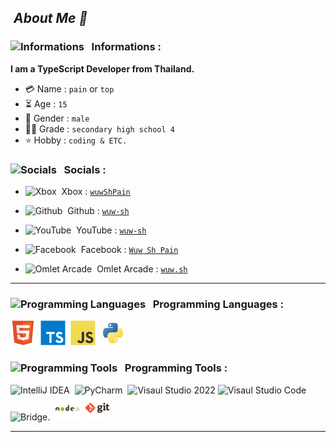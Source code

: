 ## &nbsp;_About Me 👑_
### <img src="https://imgs.search.brave.com/xTQ29gBRF9roy2bvb10t8iUT96qFYmNsXuM09lrHM34/rs:fit:600:600:1/g:ce/aHR0cHM6Ly93d3cu/Y2xrZXIuY29tL2Ns/aXBhcnRzL1MvaC9G/L3EvYy9EL2luZm8t/aGkucG5n" title="Informations" alt="Informations" width="35" height="35"/>&nbsp; &nbsp;Informations :
  **I am a TypeScript Developer from Thailand.**
- 💳 Name : `pain` or `top`
- ⏳ Age : `15`
- 👨 Gender : `male`
- 👨‍🎓 Grade : `secondary high school 4`
- ⭐ Hobby : `coding & ETC.`
### <img src="https://imgs.search.brave.com/AsLxQu_-aIpiQehPo2nEQXuZ5HcIxHIIWw4__DWZrEk/rs:fit:512:512:1/g:ce/aHR0cHM6Ly9jZG4z/Lmljb25maW5kZXIu/Y29tL2RhdGEvaWNv/bnMvY29sb3JmdWwt/Z3VhY2hlLXNvY2lh/bC1tZWRpYS1sb2dv/cy0xLzE1OS9zb2Np/YWwtbWVkaWFfd2Vi/LTUxMi5wbmc" title="Socials" alt="Socials" width="35" height="35"/>&nbsp; &nbsp;Socials :
- <img src="https://imgs.search.brave.com/dwDLTvAner6mjAuj64pg2I_hMBZQbC0corI8sX7hOlE/rs:fit:128:128:1/g:ce/aHR0cHM6Ly9jZG40/Lmljb25maW5kZXIu/Y29tL2RhdGEvaWNv/bnMvbG9nb3MtYW5k/LWJyYW5kcy81MTIv/Mzg3X1hib3hfbG9n/by0xMjgucG5n" title="Xbox" alt="Xbox" width="23" height="23"/>&nbsp; Xbox : [`wuwShPain`](https://account.xbox.com/en-us/profile?gamertag=wuwShPain)

- <img src="https://imgs.search.brave.com/ij3t5KLpcnSaGFABUAAdPh9IARp5fsbQSBZBRQC7UWE/rs:fit:1200:1200:1/g:ce/aHR0cHM6Ly9sb2dv/cy1kb3dubG9hZC5j/b20vd3AtY29udGVu/dC91cGxvYWRzLzIw/MTYvMDkvR2l0SHVi/X2xvZ28ucG5n" title="Github" alt="Github" width="22" height="22"/>&nbsp; Github : [`wuw-sh`](https://github.com/wuw-sh)

- <img src="https://imgs.search.brave.com/Lh3Jd1lMq38Zi5xeGFs2Yt8nddBASMDyjCZpshserbw/rs:fit:1200:1200:1/g:ce/aHR0cHM6Ly9jbGlw/YXJ0LmluZm8vaW1h/Z2VzL2Njb3ZlcnMv/MTU5MDQzMDY1MnJl/ZC15b3V0dWJlLWxv/Z28tcG5nLXhsLnBu/Zw" title="YouTube" alt="YouTube" width="21" height="14"/>&nbsp; YouTube : [`wuw-sh`](https://m.youtube.com/channel/UCT940bL6xp9HUJ0toiTkxrQ)

- <img src="https://imgs.search.brave.com/RcW5nBXfdSmfbQ0d-CmIjDc8cV9hl-l42NCNlJCm6os/rs:fit:1000:1000:1/g:ce/aHR0cHM6Ly9zZ3Vy/dS5vcmcvd3AtY29u/dGVudC91cGxvYWRz/LzIwMTgvMDIvRmFj/ZWJvb2stUE5HLUlt/YWdlLTcxMjQ0LnBu/Zw" title="Facebook" alt="Facebook" width="19" height="19"/>&nbsp; Facebook : [`Wuw Sh Pain`](https://www.facebook.com/profile.php?id=100024781637005)

- <img src="https://imgs.search.brave.com/Ai3xC6YMdalbmk3y0u9t2ub2UxM4MCqVubuPmwPM1WE/rs:fit:512:512:1/g:ce/aHR0cHM6Ly9pbWFn/ZXMtbmEuc3NsLWlt/YWdlcy1hbWF6b24u/Y29tL2ltYWdlcy9J/LzYxR2JZdktGbFZM/LnBuZw" title="Omlet Arcade" alt="Omlet Arcade" width="20" height="20"/>&nbsp; Omlet Arcade : [`wuw.sh`](https://omlet.gg/profile/wuw.sh)

---

### <img src="https://imgs.search.brave.com/zlOBc3KL-3lurlYhtRTB3N-S3V89AFMeDl3fwznLMIE/rs:fit:300:300:1/g:ce/aHR0cHM6Ly9hc3Nl/dHMud2ViaWNvbnNw/bmcuY29tL3VwbG9h/ZHMvMjAxNy8wMS9Q/cm9ncmFtbWluZy1D/b2RpbmctSWNvbi0z/MDB4MzAwLnBuZw" title="Programming Languages" alt="Programming Languages" width="35" height="35"/>&nbsp; &nbsp;Programming Languages :

<p>
<img src="https://github.com/devicons/devicon/blob/master/icons/html5/html5-original.svg" title="HTML5" alt="HTML5" width="40" height="40"/>&nbsp;
<img src="https://github.com/devicons/devicon/blob/master/icons/typescript/typescript-original.svg" title="TypeScript" alt="TypeScript" width="40" height="40"/>&nbsp;
<img src="https://github.com/devicons/devicon/blob/master/icons/javascript/javascript-original.svg" title="JavaScript" alt="JavaScript" width="40" height="40"/>&nbsp;
<img src="https://github.com/devicons/devicon/blob/master/icons/python/python-original.svg" title="Python" alt="Python" width="40" height="40"/>&nbsp;
  </p>
  
### <img src="https://imgs.search.brave.com/JA99k40TJTWjNfiWDJ5RYYw5VZ3lyfE6cox9GCLVwBE/rs:fit:512:512:1/g:ce/aHR0cHM6Ly9jZG4x/Lmljb25maW5kZXIu/Y29tL2RhdGEvaWNv/bnMvd2ViLWRlc2ln/bi1hbmQtZGV2ZWxv/cG1lbnQtMS0yLzUx/Mi8zOC01MTIucG5n" title="Programming Tools" alt="Programming Tools" width="35" height="35"/>&nbsp; &nbsp;Programming Tools :
  
<p>
<img src="https://imgs.search.brave.com/nBKhAEzefUeVMP8ozvE1Y_QPeOPM3aYVqqB8ls3gock/rs:fit:1024:1024:1/g:ce/aHR0cDovL2xvZ29u/b2lkLmNvbS9pbWFn/ZXMvaW50ZWxsaWot/aWRlYS1sb2dvLnBu/Zw" title="
IntelliJ IDEA" alt="
IntelliJ IDEA" width="40" height="40"/>&nbsp;
<img src="https://imgs.search.brave.com/vR2Ua48MUce2M3q0YuKZCLrdsql1_UVBIZkN8OH2WR8/rs:fit:1200:1200:1/g:ce/aHR0cHM6Ly9jZG4u/aW5mbGVhcm4uY29t/L3dwLWNvbnRlbnQv/dXBsb2Fkcy9weWNo/YXJtLnBuZw" title="PyCharm" alt="PyCharm" width="40" height="40"/>&nbsp;
<img src="https://imgs.search.brave.com/Ti6se0m0BdQADmxoQ-x2y7wkj4sW7e-8rKlay3N1qH8/rs:fit:192:192:1/g:ce/aHR0cHM6Ly9waWNz/LmNvbXB1dGVyYmFz/ZS5kZS85LzkvMi8z/LzAtZTM2ZjgwNTY3/MWMzYjk4MC9sb2dv/LTE5Mi4yODMzNzY0/ZC5wbmc" title="
Visaul Studio 2022" alt="
Visaul Studio 2022" width="40" height="40"/>&nbsp;<img src="https://imgs.search.brave.com/IumAF_gqTlBT1vYvIchPchpzNZQCugrcxfeBTlaYeB0/rs:fit:1200:1200:1/g:ce/aHR0cHM6Ly91c2Vy/LWltYWdlcy5naXRo/dWJ1c2VyY29udGVu/dC5jb20vNjc0NjIx/LzcxMTg3ODAxLTE0/ZTYwYTgwLTIyODAt/MTFlYS05NGM5LWU1/NjU3NmY3NmJhZi5w/bmc" title="
Visaul Studio Code" alt="
Visaul Studio Code" width="40" height="40"/>&nbsp;
<img src="https://bridge-core.app/favicon.svg" title="Bridge." alt="Bridge." width="40" height="40"/>&nbsp;
<img src="https://github.com/devicons/devicon/blob/master/icons/nodejs/nodejs-original-wordmark.svg" title="NodeJS" alt="NodeJS" width="40" height="40"/>&nbsp;
<img src="https://github.com/devicons/devicon/blob/master/icons/git/git-original-wordmark.svg" title="Git" alt="Git" width="40" height="40"/>&nbsp;
</p>

---
<p align="center"><img src="https://komarev.com/ghpvc/?username=wuw6248&style=flat-square&color=blue" alt=""></p>
